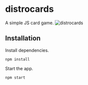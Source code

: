 # distrocards
A simple JS card game.
![distrocards](screenshot.png)

## Installation
Install dependencies.
```
npm install
```

Start the app.
```
npm start
```

